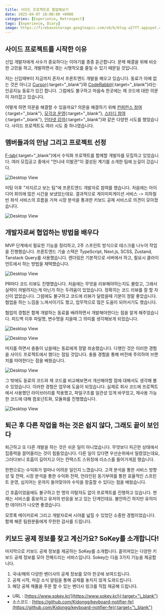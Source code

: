 ```yaml
---
title: 사이드 프로젝트로 협업해보기
date: 2025-04-07 18:00:00 +0900
categories: [Experience, Retrospect]
tags: [Experience, Diary]
image: https://firebasestorage.googleapis.com/v0/b/blog-a27f7.appspot.com/o/images%2Fposts%2F19-side-project%2Fimage-1.png?alt=media&token=832e6e62-bdf7-4f35-989f-e930cd3bda70
---
```


## 사이드 프로젝트를 시작한 이유

신입 개발자에게 사수가 중요하다는 이야기를 종종 듣곤합니다. 문제 해결을 위해 비슷한 고민을 하고, 개발하면서 겪는 시행착오를 줄일 수 있기 때문일 것입니다.

저는 신입때부터 지금까지 혼자서 프론트엔드 개발을 해오고 있습니다. 동료가 아예 없는 것은 아니고 [Cursor](https://www.cursor.com/){:target="\_blank"}와 [CodeRabbit](https://www.coderabbit.ai/){:target="\_blank"}라는 인공지능 동료가 있긴 합니다. 그럼에도 불구하고 마음속 한곳에는 제 코드에 대한 의문이 자리잡고 있습니다.

어떻게 하면 의문을 해결할 수 있을까요? 의문을 해결하기 위해 [컨퍼런스 참여](https://kidongg.github.io/posts/infcon-2024/){:target="\_blank"}, [모각코 운영](https://sepia-session-b25.notion.site/51d83b079bdb4e088ae9d559866cc477?v=2bcb73796bb240e0890d6f84bf06a55a){:target="\_blank"}, [스터디 참여](https://kidongg.github.io/posts/optimization-3/){:target="\_blank"}, [인터넷 강의](https://kidongg.github.io/posts/react-clean-code-study/){:target="\_blank"}와 같은 다양한 시도를 했었습니다. 사이드 프로젝트도 여러 시도 중 하나였습니다.

## 멤버들과의 만남 그리고 프로젝트 선정

[F-lab](https://f-lab.kr/?utm_source=gdn&utm_medium=da&utm_campaign=performancemax_4&utm_content=max_20250324&gad_source=1&gbraid=0AAAAACGgUFeaO7p1xENDBT9eqcyU4hEyO&gclid=Cj0KCQjwnui_BhDlARIsAEo9Gus7lPYeknnC0_uhukNwIvpS8BDufQ_VCV6bIq3pJGK99RMgnqPTsBUaAidiEALw_wcB){:target="\_blank"}에서 수익화 프로젝트를 함께할 개발자를 모집하고 있었습니다. 여러 모집공고 중에서 "언니네 이발관"이 결성된 계기를 소개한 팀에 눈길이 갔습니다.

![Desktop View](https://firebasestorage.googleapis.com/v0/b/blog-a27f7.appspot.com/o/images%2Fposts%2F19-side-project%2Fimage-2.png?alt=media&token=418fc809-5e68-47cf-b077-36bf11c9c30c)

미팅 이후 "저지르고 보는 팀"에 프론트엔드 개발자로 참여를 했습니다. 처음에는 아이디어 회의에 많은 시간을 보냈었는데요. 결과적으로 게이미피게이션 서비스 -> 지하철 빈 좌석 서비스의 흐름을 거쳐 시장 분석을 통과한 키보드 공제 서비스로 의견이 모아졌습니다.

![Desktop View](https://firebasestorage.googleapis.com/v0/b/blog-a27f7.appspot.com/o/images%2Fposts%2F19-side-project%2Fimage-3.png?alt=media&token=a728757e-7677-43ff-8cab-736c6d4e3070)

## 개발자로써 협업하는 방법을 배우다

MVP 단계에서 필요한 기능을 정리하고, 2주 스프린트 방식으로 테스크를 나누어 작업을 진행했습니다. 프론트엔드 기술 스택은 TypeScript, Next.js, SCSS, Zustand, Tanstack Query를 사용했습니다. 렌더링은 기본적으로 서버에서 하고, 필요시 클라이언트에서 하는 방법을 채택했습니다.

![Desktop View](https://firebasestorage.googleapis.com/v0/b/blog-a27f7.appspot.com/o/images%2Fposts%2F19-side-project%2Fimage-6.png?alt=media&token=94b020e2-5a3f-4934-b003-f72d6188510a)

PR마다 코드 리뷰도 진행했습니다. 처음에는 무엇을 리뷰해야하는지도 몰랐고, 그래서 실력이 까발려지는게 아닌가 하는 두려움이 있었습니다. 정확히는 코드 리뷰를 잘 할 자신이 없었습니다. 그럼에도 불구하고 코드에 리뷰가 달렸을때 기분이 정말 좋았습니다. 협업을 하는 느낌을 느껴서이기도 했고, 업무적으로 많은 도움이 되어서기도 했습니다.

협업의 경험은 함께 개발하는 동료를 배려하면서 개발해야한다는 점을 알게 해주었습니다. 피드백 이후 파일명, 변수명을 지을때 그 의미를 생각해보게 되었습니다.

![Desktop View](https://firebasestorage.googleapis.com/v0/b/blog-a27f7.appspot.com/o/images%2Fposts%2F19-side-project%2Fimage-7.png?alt=media&token=00f705ab-8a0b-4989-9381-5af64546a09a)

![Desktop View](https://firebasestorage.googleapis.com/v0/b/blog-a27f7.appspot.com/o/images%2Fposts%2F19-side-project%2Fimage-8.png?alt=media&token=7fc3db61-ed46-4430-aeca-7e1fc06ef281)

머지를 하면서 충돌이 났을때는 동료에게 정말 죄송했습니다. 다행인 것은 이러한 경험을 사이드 프로젝트에서 했다는 점일 것입니다. 충돌 경험을 통해 버전에 주의하여 브랜치를 따야한다는 점을 배웠습니다.

![Desktop View](https://firebasestorage.googleapis.com/v0/b/blog-a27f7.appspot.com/o/images%2Fposts%2F19-side-project%2Fimage-9.png?alt=media&token=749a3181-a357-411f-a662-a74166f260a2)

그 밖에도 동료의 코드와 제 코드를 비교해보면서 개선해야할 점에 대해서도 생각해 볼 수 있었습니다. 이러한 경험은 업무에 도움이 되었습니다. 실제로 회사 코드에 프로젝트에서 사용했던 라이브러리를 적용했고, 파일구조를 일관성 있게 바꾸었고, 재사용 가능한 코드에 대해 컴포넌트화, 모듈화를 진행했습니다.

![Desktop View](https://firebasestorage.googleapis.com/v0/b/blog-a27f7.appspot.com/o/images%2Fposts%2F19-side-project%2Fimage-10.png?alt=media&token=2dabefdf-bc2a-44ae-9981-0fb5d74b8af1)

## 퇴근 후 다른 작업을 하는 것은 쉽지 않다, 그래도 끝이 보인다

퇴근하고 또 다른 개발을 하는 것은 쉬운 일이 아니었습니다. 무엇보다 피곤한 상태에서 집중력을 끌어올리는 것이 힘들었습니다. 다른 일이 있다면 우선순위에서 밀렸었는데요, 그러다보니 호흡이 길어지고 이는 컨택스트 스위칭에 리소스를 들어가게끔 했습니다.

한편으로는 수익화가 얼마나 어려운 일인지 느꼈습니다. 고객 분석을 통한 서비스 방향성 및 전략, 시장 분석을 통한 수익화 전략, 언라인된 동기부여를 통한 효율적인 스프린트 운영, 심지어는 운까지 들어맞아야 수익을 창출할 수 있다는 점을 배웠습니다.

긴 호흡이었음에도 불구하고 한 명의 이탈자도 없이 프로젝트를 진행하고 있습니다. 현재는 서비스를 홍보하고 유저의 반응을 보고 있는 단계인데요. 불안하긴 하지만 유의미한 데이터가 나오면 좋겠습니다.

모쪼록 메이커로써 그리고 개발자로써 시야를 넓힐 수 있었던 소중한 경험이었습니다. 함께 해준 팀원분들에게 무한한 감사를 드립니다.

## 키보드 공제 정보를 찾고 계신가요? SoKey를 소개합니다!

마지막으로 키보드 공제 정보를 제공하는 SoKey를 소개합니다. 흩어져있는 다양한 키보드 공제 정보를 모아 전해드리는 서비스입니다. Sokey는 다음 3가지 기능을 제공합니다.

1. 국내/해외 다양한 벤더사의 공제 정보를 모아 한곳에 보여드립니다.
2. 공제 시작, 마감 소식 알림을 통해 공제를 놓치지 않게 도와드립니다.
3. 해당 공제 제품을 주문 할 수 있는 벤더사 링크를 직접 제공해 드립니다.

- URL : [https://www.sokey.kr/](https://www.sokey.kr/){:target="\_blank"}
- 소스코드 : [https://github.com/Kidongg/keyboard-notifier-fe](https://github.com/Kidongg/keyboard-notifier-fe){:target="\_blank"}
